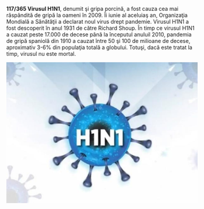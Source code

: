 **117/365 Virusul H1N1**, denumit şi gripa porcină, a fost cauza cea mai răspândită de gripă la oameni în 2009. Îi iunie al aceluiaş an, Organizaţia Mondială a Sănătăţii a declarat noul virus drept pandemie. Virusul H1N1 a fost descoperit în anul 1931 de către Richard Shoup. În timp ce virusul H1N1 a cauzat peste 17.000 de decese până la începutul anuluil 2010, pandemia de gripă spaniolă din 1910 a cauzat între 50 şi 100 de milioane de decese, aproximativ 3-6% din populaţia totală a globului. Totuşi, dacă este tratat la timp, virusul nu este mortal.

![Imagine simbol](image-1.jpg)
